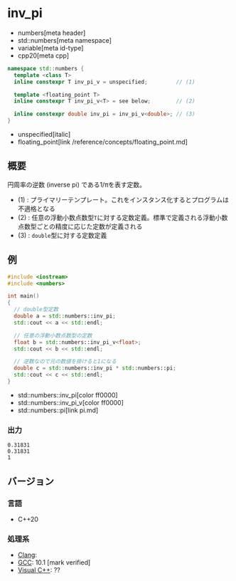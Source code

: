 # inv_pi
* numbers[meta header]
* std::numbers[meta namespace]
* variable[meta id-type]
* cpp20[meta cpp]

```cpp
namespace std::numbers {
  template <class T>
  inline constexpr T inv_pi_v = unspecified;         // (1)

  template <floating_point T>
  inline constexpr T inv_pi_v<T> = see below;        // (2)

  inline constexpr double inv_pi = inv_pi_v<double>; // (3)
}
```
* unspecified[italic]
* floating_point[link /reference/concepts/floating_point.md]

## 概要
円周率の逆数 (inverse pi) である1/πを表す定数。

- (1) : プライマリーテンプレート。これをインスタンス化するとプログラムは不適格となる
- (2) : 任意の浮動小数点数型`T`に対する定数定義。標準で定義される浮動小数点数型ごとの精度に応じた定数が定義される
- (3) : `double`型に対する定数定義


## 例
```cpp example
#include <iostream>
#include <numbers>

int main()
{
  // double型定数
  double a = std::numbers::inv_pi;
  std::cout << a << std::endl;

  // 任意の浮動小数点数型の定数
  float b = std::numbers::inv_pi_v<float>;
  std::cout << b << std::endl;

  // 逆数なので元の数値を掛けると1になる
  double c = std::numbers::inv_pi * std::numbers::pi;
  std::cout << c << std::endl;
}
```
* std::numbers::inv_pi[color ff0000]
* std::numbers::inv_pi_v[color ff0000]
* std::numbers::pi[link pi.md]

### 出力
```
0.31831
0.31831
1
```

## バージョン
### 言語
- C++20

### 処理系
- [Clang](/implementation.md#clang):
- [GCC](/implementation.md#gcc): 10.1 [mark verified]
- [Visual C++](/implementation.md#visual_cpp): ??
